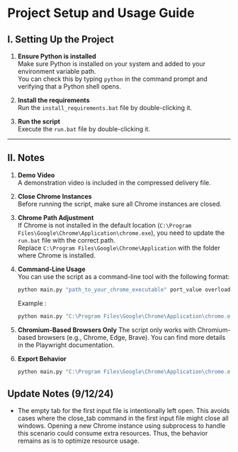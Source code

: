 # Project Setup and Usage Guide

## I. Setting Up the Project

1. **Ensure Python is installed**  
   Make sure Python is installed on your system and added to your environment variable path.  
   You can check this by typing `python` in the command prompt and verifying that a Python shell opens.

2. **Install the requirements**  
   Run the `install_requirements.bat` file by double-clicking it.

3. **Run the script**  
   Execute the `run.bat` file by double-clicking it.

---

## II. Notes

1. **Demo Video**  
   A demonstration video is included in the compressed delivery file.

2. **Close Chrome Instances**  
   Before running the script, make sure all Chrome instances are closed.

3. **Chrome Path Adjustment**  
   If Chrome is not installed in the default location (`C:\Program Files\Google\Chrome\Application\chrome.exe`), you need to update the `run.bat` file with the correct path.  
   Replace `C:\Program Files\Google\Chrome\Application` with the folder where Chrome is installed.

4. **Command-Line Usage**  
   You can use the script as a command-line tool with the following format:  
   ```bash
   python main.py "path_to_your_chrome_executable" port_value overloading_export_value
   ```
   Example :
   ```bash
   python main.py "C:\Program Files\Google\Chrome\Application\chrome.exe" 9222 0
   ```

5. **Chromium-Based Browsers Only**
The script only works with Chromium-based browsers (e.g., Chrome, Edge, Brave).
You can find more details in the Playwright documentation.

6. **Export Behavior**
   ```bash
   python main.py "C:\Program Files\Google\Chrome\Application\chrome.exe" 9222 1
   ```

## Update Notes (9/12/24)

* The empty tab for the first input file is intentionally left open.
This avoids cases where the close_tab command in the first input file might close all windows.
Opening a new Chrome instance using subprocess to handle this scenario could consume extra resources.
Thus, the behavior remains as is to optimize resource usage.
